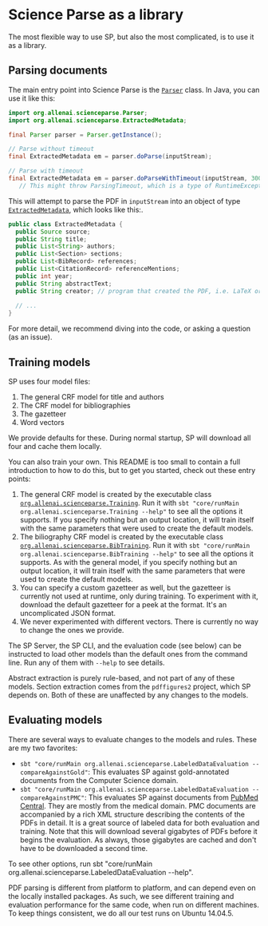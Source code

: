 # Science Parse as a library

The most flexible way to use SP, but also the most complicated, is to use it as a library.

## Parsing documents

The main entry point into Science Parse is the [`Parser`](src/main/java/org/allenai/scienceparse/Parser.java) class. In Java, you can use it like this:
```Java
import org.allenai.scienceparse.Parser;
import org.allenai.scienceparse.ExtractedMetadata;

final Parser parser = Parser.getInstance();

// Parse without timeout
final ExtractedMetadata em = parser.doParse(inputStream);

// Parse with timeout
final ExtractedMetadata em = parser.doParseWithTimeout(inputStream, 30000);  // 30 second timeout
   // This might throw ParsingTimeout, which is a type of RuntimeException. 
```

This will attempt to parse the PDF in `inputStream` into an object of type [`ExtractedMetadata`](src/main/java/org/allenai/scienceparse/ExtractedMetadata.java), which looks like this:.

```Java
public class ExtractedMetadata {
  public Source source;
  public String title;
  public List<String> authors;
  public List<Section> sections;
  public List<BibRecord> references;
  public List<CitationRecord> referenceMentions;
  public int year;
  public String abstractText;
  public String creator; // program that created the PDF, i.e. LaTeX or PowerPoint or something else
  
  // ...
}
```

For more detail, we recommend diving into the code, or asking a question (as an issue).

## Training models

SP uses four model files:
 1. The general CRF model for title and authors
 2. The CRF model for bibliographies
 3. The gazetteer
 4. Word vectors
 
We provide defaults for these. During normal startup, SP will download all four and cache them locally.

You can also train your own. This README is too small to contain a full introduction to how to do this, but to get you started, check out these entry points:
 1. The general CRF model is created by the executable class [`org.allenai.scienceparse.Training`](src/main/scala/org/allenai/scienceparse/Training.scala). Run it with `sbt "core/runMain org.allenai.scienceparse.Training --help"` to see all the options it supports. If you specify nothing but an output location, it will train itself with the same parameters that were used to create the default models.
 2. The biliography CRF model is created by the executable class [`org.allenai.scienceparse.BibTraining`](src/main/scala/org/allenai/scienceparse/BibTraining.scala). Run it with `sbt "core/runMain org.allenai.scienceparse.BibTraining --help"` to see all the options it supports. As with the general model, if you specify nothing but an output location, it will train itself with the same parameters that were used to create the default models.
 3. You can specify a custom gazetteer as well, but the gazetteer is currently not used at runtime, only during training. To experiment with it, download the default gazetteer for a peek at the format. It's an uncomplicated JSON format.
 4. We never experimented with different vectors. There is currently no way to change the ones we provide.
 
 The SP Server, the SP CLI, and the evaluation code (see below) can be instructed to load other models than the default ones from the command line. Run any of them with `--help` to see details.
 
 Abstract extraction is purely rule-based, and not part of any of these models. Section extraction comes from the `pdffigures2` project, which SP depends on. Both of these are unaffected by any changes to the models.
 
 ## Evaluating models
 
There are several ways to evaluate changes to the models and rules. These are my two favorites:
 * `sbt "core/runMain org.allenai.scienceparse.LabeledDataEvaluation --compareAgainstGold"`: This evaluates SP against gold-annotated documents from the Computer Science domain.
 * `sbt "core/runMain org.allenai.scienceparse.LabeledDataEvaluation --compareAgainstPMC"`: This evaluates SP against documents from [PubMed Central](https://www.ncbi.nlm.nih.gov/pmc/). They are mostly from the medical domain. PMC documents are accompanied by a rich XML structure describing the contents of the PDFs in detail. It is a great source of labeled data for both evaluation and training. Note that this will download several gigabytes of PDFs before it begins the evaluation. As always, those gigabytes are cached and don't have to be downloaded a second time.
 
To see other options, run sbt "core/runMain org.allenai.scienceparse.LabeledDataEvaluation --help".
 
PDF parsing is different from platform to platform, and can depend even on the locally installed packages. As such, we see different training and evaluation performance for the same code, when run on different machines. To keep things consistent, we do all our test runs on Ubuntu 14.04.5.

